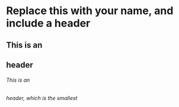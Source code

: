 # Replace this with your name, and include a header
## This is an <h2> header
###### This is an <h6> header, which is the smallest
  
